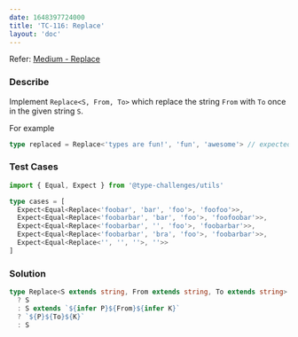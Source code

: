 ```yaml
---
date: 1648397724000
title: 'TC-116: Replace'
layout: 'doc'
---
```


Refer: [Medium - Replace](https://github.com/type-challenges/type-challenges/blob/main/questions/00116-medium-replace/README.md)

### Describe

Implement `Replace<S, From, To>` which replace the string `From` with `To` once in the given string `S`.

For example

```typescript
type replaced = Replace<'types are fun!', 'fun', 'awesome'> // expected to be 'types are awesome!'
```

### Test Cases

```typescript
import { Equal, Expect } from '@type-challenges/utils'

type cases = [
  Expect<Equal<Replace<'foobar', 'bar', 'foo'>, 'foofoo'>>,
  Expect<Equal<Replace<'foobarbar', 'bar', 'foo'>, 'foofoobar'>>,
  Expect<Equal<Replace<'foobarbar', '', 'foo'>, 'foobarbar'>>,
  Expect<Equal<Replace<'foobarbar', 'bra', 'foo'>, 'foobarbar'>>,
  Expect<Equal<Replace<'', '', ''>, ''>>
]
```

### Solution

```typescript
type Replace<S extends string, From extends string, To extends string> = From extends ''
  ? S
  : S extends `${infer P}${From}${infer K}`
  ? `${P}${To}${K}`
  : S
```
